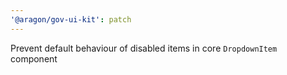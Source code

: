 ```yaml
---
'@aragon/gov-ui-kit': patch
---
```


Prevent default behaviour of disabled items in core `DropdownItem` component
